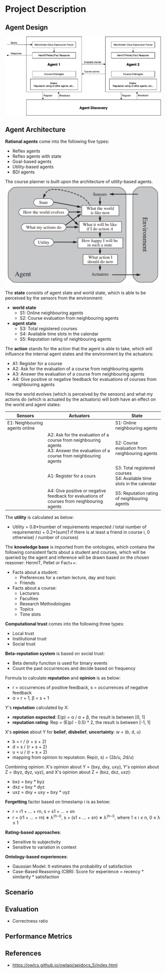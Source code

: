 # Project Description

## Agent Design

![course-planner](./pix/course-planner.png)

## Agent Architecture

**Rational agents** come into the following five types:
* Reflex agents
* Reflex agents with state
* Goal-based agents
* Utility-based agents
* BDI agents

The course planner is built upon the architecture of utility-based agents.
![utility-based-agents](./pix/utility-based-agents.png)

The **state** consists of agent state and world state, which is able to be perceived by the sensors from the environment:
* **world state**
	* S1: Online neighbouring agents
	* S2: Course evaluation from neighbouring agents
* **agent state**
	* S3: Total registered courses
	* S4: Available time slots in the calendar
	* S5: Reputation rating of neighbouring agents

The **action** stands for the action that the agent is able to take, which will influence the internal agent states and the environment by the actuators:
* A1: Register for a course
* A2: Ask for the evaluation of a course from neighbouring agents
* A3: Answer the evaluation of a course from neighbouring agents
* A4: Give positive or negative feedback for evaluations of courses from neighbouring agents

How the world evolves (which is perceived by the sensors) and what my actions do (which is actuated by the actuators) will both have an effect on the world and agent states:

| Sensors                        | Actuators                                                                                                                       | State                                                                  |
|--------------------------------|---------------------------------------------------------------------------------------------------------------------------------|------------------------------------------------------------------------|
| E1: Neighbouring agents online |                                                                                                                                 | S1: Online neighbouring agents                                         |
|                                | A2: Ask for the evaluation of a course from neighbouring agents <br> A3: Answer the evaluation of a course from neighbouring agents | S2: Course evaluation from neighbouring agents                         |
|                                | A1: Register for a cours                                                                                                        | S3: Total registered courses <br> S4: Available time slots in the calendar |
|                                | A4: Give positive or negative feedback for evaluations of courses from neighbouring agents                                      | S5: Reputation rating of neighbouring agents                           |

The **utility** is calculated as below:
* Utility =  0.8*(number of requirements respected / total number of requirements) + 0.2*(sum(1 if there is at least a friend in course i, 0 otherwise)  / number of courses)

The **knowledge base** is imported from the ontologies, which contains the following consistent facts about a student and courses, which will be queried by the agent and inference will be drawn based on the chosen reasoner: HermiT, Pellet or Fact++:
* Facts about a student:
	* Preferences for a certain lecture, day and topic
	* Friends
* Facts about a course:
	* Lecturers
	* Faculties
	* Research Methodologies
	* Topics
	* Time slots

**Computational trust** comes into the following three types:
* Local trust
* Institutional trust
* Social trust

**Beta-reputation system** is based on social trust: 
* Beta density function is used for binary events
* Count the past occurrences and decide based on frequency

Formula to calculate **reputation** and **opinion** is as below:
* r = occurrences of positive feedback, s = occurrences of negative feedback
* α = r + 1, β = s + 1

Y's **reputation** calculated by X:
* **reputation expected**: E(p) = α / α + β, the result is between [0, 1]
* **reputation rating**: Rep = (E(p) - 0.5) * 2, the result is between [-1, 1]

X's **opinion** about Y for **belief**, **disbelief**, **uncertainty**: w = (b, d, u)
* b = r / (r + s + 2)
* d = s / (r + s + 2)
* u = u / (r + s + 2)
* mapping from opinion to reputation: Rep(r, s) = (2*b/u, 2*d/u)

Combining opinion: X's opinion about Y = (bxy, dxy, uxy), Y's opinion about Z = (byz, dyz, uyz), and X's opinion about Z = (bxz, dxz, uxz):
* bxz = bxy * byz
* dxz = bxy * dyz
* uxz = dxy + uxy + bxy * uyz

**Forgetting** factor based on timestamp i is as below:
* r = r1 + ... + rn, s = s1 + ... + sn
* r = (r1 + ... + rn) ∗ λ<sup>(n−i)</sup>, s = (s1 + ... + sn) ∗ λ<sup>(n−i)</sup>, where 1 ≤ i ≤ n, 0 ≤ λ ≤ 1

**Rating-based approaches**:
* Sensitive to subjectivity
* Sensitive to variation in context 

**Ontology-based experiences**:
* Gaussian Model: It estimates the probability of satisfaction
* Case-Based Reasoning (CBR): Score for experience = recency * similarity * satisfaction

## Scenario

## Evaluation

* Correctness ratio

## Performance Metrics

## References

* https://owlcs.github.io/owlapi/apidocs_5/index.html
